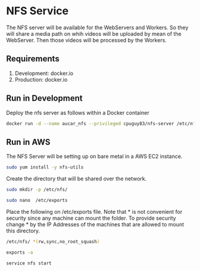 # NFS Service

The NFS server will be available for the WebServers and Workers. So they will share a media path on whih videos will be uploaded by mean of the WebServer. Then those videos will be processed by the Workers.

## Requirements

1. Development: docker.io
2. Production: docker.io

## Run in Development

Deploy the nfs server as follows within a Docker container

```sh
docker run -d --name aucar_nfs --privileged cpuguy83/nfs-server /etc/nfs/
```

## Run in AWS

The NFS Server will be setting up on bare metal in a AWS EC2 instance.

```sh
sudo yum install -y nfs-utils
```

Create the directory that will be shared over the network.

```sh
sudo mkdir -p /etc/nfs/
```

```sh
sudo nano  /etc/exports
```

Place the following on /etc/exports file. Note that * is not convenient for security since any machine can mount the folder. To provide security change * by the IP Addresses of the machines that are allowed to mount this directory. 

```sh
/etc/nfs/ *(rw,sync,no_root_squash)
```

```sh
exports -a
```

```sh
service nfs start
```